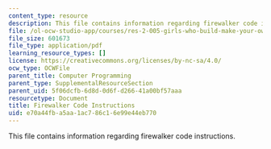 ```yaml
---
content_type: resource
description: This file contains information regarding firewalker code instructions.
file: /ol-ocw-studio-app/courses/res-2-005-girls-who-build-make-your-own-wearables-workshop-spring-2015/e70a44fba5aa1ac786c16e99e44eb770_MITRES_2_005S15_Code.pdf
file_size: 601673
file_type: application/pdf
learning_resource_types: []
license: https://creativecommons.org/licenses/by-nc-sa/4.0/
ocw_type: OCWFile
parent_title: Computer Programming
parent_type: SupplementalResourceSection
parent_uid: 5f06dcfb-6d8d-0d6f-d266-41a00bf57aaa
resourcetype: Document
title: Firewalker Code Instructions
uid: e70a44fb-a5aa-1ac7-86c1-6e99e44eb770
---
```

This file contains information regarding firewalker code instructions.